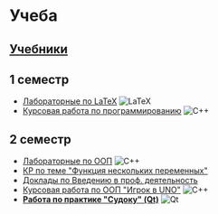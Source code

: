 # Учеба
[Учебники](https://github.com/StanleyStanMarsh/textbooks)
---
1 семестр
---
* [Лабораторные по LaTeX](https://github.com/StanleyStanMarsh/labs-tex-1st-term) ![LaTeX](https://img.shields.io/badge/latex-%23008080.svg?style=for-the-badge&logo=latex&logoColor=white)
* [Курсовая работа по программированию](https://github.com/StanleyStanMarsh/course-1st-term) ![C++](https://img.shields.io/badge/c++-%2300599C.svg?style=for-the-badge&logo=c%2B%2B&logoColor=white)

2 семестр
---
* [Лабораторные по ООП](https://github.com/StanleyStanMarsh/Labs-2nd-term) ![C++](https://img.shields.io/badge/c++-%2300599C.svg?style=for-the-badge&logo=c%2B%2B&logoColor=white)
* [КР по теме "Функция нескольких переменных"](https://github.com/StanleyStanMarsh/math-FSV)
* [Доклады по Введению в проф. деятельность](https://github.com/StanleyStanMarsh/IPA)
* [Курсовая работа по ООП "Игрок в UNO"](https://github.com/StanleyStanMarsh/UNO-course-2nd-term) ![C++](https://img.shields.io/badge/c++-%2300599C.svg?style=for-the-badge&logo=c%2B%2B&logoColor=white)
* [__Работа по практике "Судоку" (Qt)__](https://github.com/StanleyStanMarsh/SudokuGame) ![Qt](https://img.shields.io/badge/Qt-%23217346.svg?style=for-the-badge&logo=Qt&logoColor=white)
